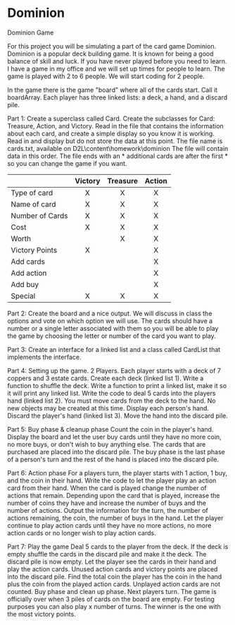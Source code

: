 # Dominion
Dominion Game

For this project you will be simulating a part of the card game Dominion. Dominion is a
popular deck building game. It is known for being a good balance of skill and luck. If you
have never played before you need to learn. I have a game in my office and we will set up
times for people to learn. The game is played with 2 to 6 people. We will start coding for 2 
people.

In the game there is the game "board" where all of the cards start. Call it boardArray. Each
player has three linked lists: a deck, a hand, and a discard pile.

Part 1: Create a superclass called Card. Create the subclasses for Card: Treasure, Action, and
Victory. Read in the file that contains the information about each card, and create a simple
display so you know it is working. Read in and display but do not store the data at this point.
The file name is cards.txt, available on D2L\content\homework\dominion
The file will contain data in this order. The file ends with an * additional cards are after the
first * so you can change the game if you want.

| 		              | Victory  | Treasure  | Action |
| --------------- |:--------:| :--------:| :-----:|
| Type of card    | 	   X    | 	   X     |  X     |
| Name of card    |     X    |     X     |  X     |
| Number of Cards |     X    |     X     |  X     |
| Cost			         |		   X	   |	    X	    |	 X	    | 
| Worth			        |			       |	    X	    |	 X 	   |
| Victory Points  |     X    | 			       |	 X  	  |
| Add cards       |			       |			        |	 X	    |
| Add action      |			       |			        | 	X	    |
| Add buy		       |			       |			        | 	X	    |
| Special		       |		   X	   |	    X	    |  X	    |

Part 2: Create the board and a nice output. We will discuss in class the options and vote on
which option we will use. The cards should have a number or a single letter associated with 
them so you will be able to play the game by choosing the letter or number of the card you
want to play.

Part 3: Create an interface for a linked list and a class called CardList that implements the
interface.

Part 4: Setting up the game. 2 Players.
Each player starts with a deck of 7 coppers and 3 estate cards. Create each deck (linked list 1).
Write a function to shuffle the deck.
Write a function to print a linked list, make it so it will print any linked list.
Write the code to deal 5 cards into the players hand (linked list 2). You must move cards
from the deck to the hand. No new objects may be created at this time.
Display each person's hand.
Discard the player's hand (linked list 3). Move the hand into the discard pile.

Part 5: Buy phase & cleanup phase
Count the coin in the player's hand. Display the board and let the user buy cards until they
have no more coin, no more buys, or don't wish to buy anything else. The cards that are 
purchased are placed into the discard pile. The buy phase is the last phase of a person's turn
and the rest of the hand is placed into the discard pile.

Part 6: Action phase
For a players turn, the player starts with 1 action, 1 buy, and the coin in their hand.
Write the code to let the player play an action card from their hand. When the card is played 
change the number of actions that remain. Depending upon the card that is played, increase
the number of coins they have and increase the number of buys and the number of actions.
Output the information for the turn, the number of actions remaining, the coin, the number of
buys in the hand.
Let the player continue to play action cards until they have no more actions, no more action
cards or no longer wish to play action cards.

Part 7: Play the game
Deal 5 cards to the player from the deck. If the deck is empty shuffle the cards in the discard
pile and make it the deck. The discard pile is now empty.
Let the player see the cards in their hand and play the action cards. Unused action cards and 
victory points are placed into the discard pile.
Find the total coin the player has the coin in the hand plus the coin from the played action
cards. Unplayed action cards are not counted.
Buy phase and clean up phase.
Next players turn. 
The game is officially over when 3 piles of cards on the board are empty. For testing purposes
you can also play x number of turns. The winner is the one with the most victory points.


